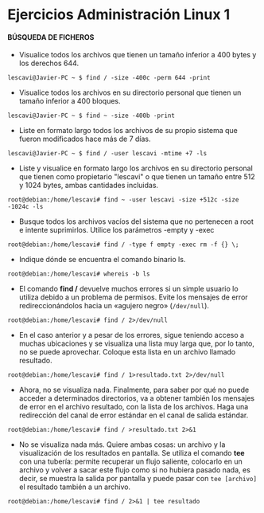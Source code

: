 # Ejercicios Administración Linux 1


#### BÚSQUEDA DE FICHEROS

- Visualice todos los archivos que tienen un tamaño inferior a 400 bytes y los derechos 644.

```
lescavi@Javier-PC ~ $ find / -size -400c -perm 644 -print
```



- Visualice todos los archivos en su directorio personal que tienen un tamaño inferior a 400 bloques.

```
lescavi@Javier-PC ~ $ find ~ -size -400b -print
```



- Liste en formato largo todos los archivos de su propio sistema que fueron modificados hace más de 7 días.

```
lescavi@Javier-PC ~ $ find / -user lescavi -mtime +7 -ls
```



- Liste y visualice en formato largo los archivos en su directorio 
  personal que tienen como propietario "lescavi" o que tienen un tamaño 
  entre 512 y 1024 bytes, ambas cantidades incluidas.

```
root@debian:/home/lescavi# find ~ -user lescavi -size +512c -size -1024c -ls
```



- Busque todos los archivos vacíos del sistema que no pertenecen a root
   e intente suprimirlos. Utilice los parámetros -empty y -exec

```
root@debian:/home/lescavi# find / -type f empty -exec rm -f {} \;
```



- Indique dónde se encuentra el comando binario ls.

```
root@debian:/home/lescavi# whereis -b ls
```



- El comando **find /** devuelve muchos errores si un 
  simple usuario lo utiliza debido a un problema de permisos. Evite los 
  mensajes de error redireccionándolos hacia un «agujero negro» (`/dev/null`).

```
root@debian:/home/lescavi# find / 2>/dev/null
```



- En el caso anterior y a pesar de los errores, sigue teniendo acceso a
   muchas ubicaciones y se visualiza una lista muy larga que, por lo 
     tanto, no se puede aprovechar. Coloque esta lista en un archivo llamado 
     resultado.

```
root@debian:/home/lescavi# find / 1>resultado.txt 2>/dev/null
```



- Ahora, no se visualiza nada. Finalmente, para saber por qué no puede 
  acceder a determinados directorios, va a obtener también los mensajes de
   error en el archivo resultado, con la lista de los archivos. Haga una 
  redirección del canal de error estándar en el canal de salida estándar.

```
root@debian:/home/lescavi# find / >resultado.txt 2>&1
```



- No se visualiza nada más. Quiere ambas cosas: un archivo y la 
  visualización de los resultados en pantalla. Se utiliza el comando **tee**
   con una tubería: permite recuperar un flujo saliente, colocarlo en un 
  archivo y volver a sacar este flujo como si no hubiera pasado nada, es 
  decir, se muestra la salida por pantalla y puede pasar con `tee [archivo]` el resultado también a un archivo.

```
root@debian:/home/lescavi# find / 2>&1 | tee resultado
```

